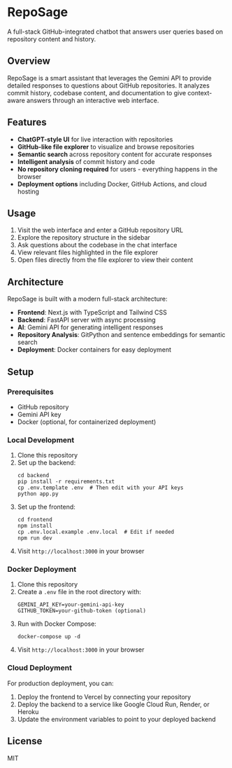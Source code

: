 # RepoSage

A full-stack GitHub-integrated chatbot that answers user queries based on repository content and history.

## Overview

RepoSage is a smart assistant that leverages the Gemini API to provide detailed responses to questions about GitHub repositories. It analyzes commit history, codebase content, and documentation to give context-aware answers through an interactive web interface.

## Features

- **ChatGPT-style UI** for live interaction with repositories
- **GitHub-like file explorer** to visualize and browse repositories
- **Semantic search** across repository content for accurate responses
- **Intelligent analysis** of commit history and code
- **No repository cloning required** for users - everything happens in the browser
- **Deployment options** including Docker, GitHub Actions, and cloud hosting

## Usage

1. Visit the web interface and enter a GitHub repository URL
2. Explore the repository structure in the sidebar
3. Ask questions about the codebase in the chat interface
4. View relevant files highlighted in the file explorer
5. Open files directly from the file explorer to view their content

## Architecture

RepoSage is built with a modern full-stack architecture:

- **Frontend**: Next.js with TypeScript and Tailwind CSS
- **Backend**: FastAPI server with async processing
- **AI**: Gemini API for generating intelligent responses
- **Repository Analysis**: GitPython and sentence embeddings for semantic search
- **Deployment**: Docker containers for easy deployment

## Setup

### Prerequisites

- GitHub repository
- Gemini API key
- Docker (optional, for containerized deployment)

### Local Development

1. Clone this repository
2. Set up the backend:
   ```
   cd backend
   pip install -r requirements.txt
   cp .env.template .env  # Then edit with your API keys
   python app.py
   ```
3. Set up the frontend:
   ```
   cd frontend
   npm install
   cp .env.local.example .env.local  # Edit if needed
   npm run dev
   ```
4. Visit `http://localhost:3000` in your browser

### Docker Deployment

1. Clone this repository
2. Create a `.env` file in the root directory with:
   ```
   GEMINI_API_KEY=your-gemini-api-key
   GITHUB_TOKEN=your-github-token (optional)
   ```
3. Run with Docker Compose:
   ```
   docker-compose up -d
   ```
4. Visit `http://localhost:3000` in your browser

### Cloud Deployment

For production deployment, you can:

1. Deploy the frontend to Vercel by connecting your repository
2. Deploy the backend to a service like Google Cloud Run, Render, or Heroku
3. Update the environment variables to point to your deployed backend

## License

MIT 